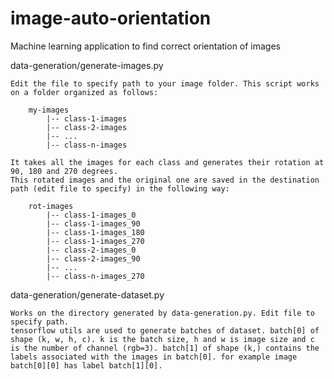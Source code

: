 # image-auto-orientation
Machine learning application to find correct orientation of images

data-generation/generate-images.py
	
	Edit the file to specify path to your image folder. This script works on a folder organized as follows:

		my-images 
			|-- class-1-images
			|-- class-2-images
			|-- ...
			|-- class-n-images

	It takes all the images for each class and generates their rotation at 90, 180 and 270 degrees.
	This rotated images and the original one are saved in the destination path (edit file to specify) in the following way:

		rot-images
			|-- class-1-images_0
			|-- class-1-images_90
			|-- class-1-images_180
			|-- class-1-images_270
			|-- class-2-images_0
			|-- class-2-images_90
			|-- ...
			|-- class-n-images_270

data-generation/generate-dataset.py
	
	Works on the directory generated by data-generation.py. Edit file to specify path. 
	tensorflow utils are used to generate batches of dataset. batch[0] of shape (k, w, h, c). k is the batch size, h and w is image size and c is the number of channel (rgb=3). batch[1] of shape (k,) contains the labels associated with the images in batch[0]. for example image batch[0][0] has label batch[1][0].